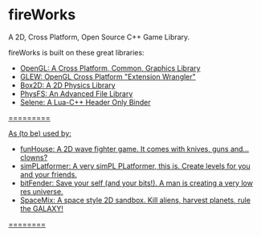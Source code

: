 fireWorks
=========
A 2D, Cross Platform, Open Source C++ Game Library.

fireWorks is built on these great libraries:
- <a href="http://opengl.org"> OpenGL: A Cross Platform, Common, Graphics Library
- <a href="http://glew.sourceforge.com"> GLEW: OpenGL Cross Platform "Extension Wrangler"
- <a href="http://www.box2d.org"> Box2D: A 2D Physics Library
- <a href="http://icculus.org/physfs/"> PhysFS: An Advanced File Library
- <a href="https://github.com/jeremyong/Selene"> Selene: A Lua-C++ Header Only Binder

=========

As (to be) used by:

- funHouse:  A 2D wave fighter game.  It comes with knives, guns and... clowns?<br>
- simPLatformer:  A very simPL PLatformer, this is.  Create levels for you and your friends.<br>
- bitFender:  Save your self (and your bits!).  A man is creating a very low res universe.<br>
- SpaceMix:  A space style 2D sandbox.  Kill aliens, harvest planets, rule the GALAXY!<br>

========

